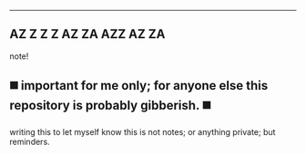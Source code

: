---
AZ
Z
Z
Z
AZ
ZA
AZZ
AZ
ZA
----


note!

## ◼️  important for me only; for anyone else this repository is probably gibberish. ◼️

writing this to let myself know this is not notes; or anything private;
but reminders.

